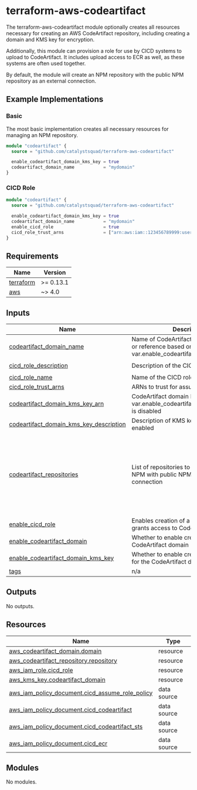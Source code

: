 # terraform-aws-codeartifact

The terraform-aws-codeartifact module optionally creates all resources
necessary for creating an AWS CodeArtifact repository, including creating a
domain and KMS key for encryption.

Additionally, this module can provision a role for use by CICD systems to
upload to CodeArtifact. It includes upload access to ECR as well, as these
systems are often used together.

By default, the module will create an NPM repository with the public NPM
repository as an external connection.


## Example Implementations

### Basic

The most basic implementation creates all necessary resources for managing an
NPM repository.
```terraform
module "codeartifact" {
  source = "github.com/catalystsquad/terraform-aws-codeartifact"

  enable_codeartifact_domain_kms_key = true
  codeartifact_domain_name           = "mydomain"
}
```

### CICD Role

```terraform
module "codeartifact" {
  source = "github.com/catalystsquad/terraform-aws-codeartifact"

  enable_codeartifact_domain_kms_key = true
  codeartifact_domain_name           = "mydomain"
  enable_cicd_role                   = true
  cicd_role_trust_arns               = ["arn:aws:iam::123456789999:user/my-cicd-user"]
}

```

<!-- BEGIN_TF_DOCS -->
## Requirements

| Name | Version |
|------|---------|
| <a name="requirement_terraform"></a> [terraform](#requirement\_terraform) | >= 0.13.1 |
| <a name="requirement_aws"></a> [aws](#requirement\_aws) | ~> 4.0 |

## Inputs

| Name | Description | Type | Default | Required |
|------|-------------|------|---------|:--------:|
| <a name="input_codeartifact_domain_name"></a> [codeartifact\_domain\_name](#input\_codeartifact\_domain\_name) | Name of CodeArtifact domain to create or reference based on var.enable\_codeartifact\_domain | `string` | n/a | yes |
| <a name="input_cicd_role_description"></a> [cicd\_role\_description](#input\_cicd\_role\_description) | Description of the CICD role to create | `string` | `"Role assumed by CICD pipelines"` | no |
| <a name="input_cicd_role_name"></a> [cicd\_role\_name](#input\_cicd\_role\_name) | Name of the CICD role to create | `string` | `"cicd"` | no |
| <a name="input_cicd_role_trust_arns"></a> [cicd\_role\_trust\_arns](#input\_cicd\_role\_trust\_arns) | ARNs to trust for assume role | `list(string)` | `[]` | no |
| <a name="input_codeartifact_domain_kms_key_arn"></a> [codeartifact\_domain\_kms\_key\_arn](#input\_codeartifact\_domain\_kms\_key\_arn) | CodeArtifact domain KMS key to use if var.enable\_codeartifact\_domain\_kms\_key is disabled | `string` | `null` | no |
| <a name="input_codeartifact_domain_kms_key_description"></a> [codeartifact\_domain\_kms\_key\_description](#input\_codeartifact\_domain\_kms\_key\_description) | Description of KMS key to create if enabled | `string` | `""` | no |
| <a name="input_codeartifact_repositories"></a> [codeartifact\_repositories](#input\_codeartifact\_repositories) | List of repositories to create. Defaults to NPM with public NPM external connection | <pre>list(object({<br>    name        = string<br>    description = string<br>    external_connections = list(object({<br>      external_connection_name = string<br>    }))<br>  }))</pre> | <pre>[<br>  {<br>    "description": "NPM repository",<br>    "external_connections": [<br>      {<br>        "external_connection_name": "public:npmjs"<br>      }<br>    ],<br>    "name": "npm"<br>  }<br>]</pre> | no |
| <a name="input_enable_cicd_role"></a> [enable\_cicd\_role](#input\_enable\_cicd\_role) | Enables creation of a CICD role which grants access to Code Artifact and ECR | `bool` | `false` | no |
| <a name="input_enable_codeartifact_domain"></a> [enable\_codeartifact\_domain](#input\_enable\_codeartifact\_domain) | Whether to enable creation of a CodeArtifact domain | `bool` | `true` | no |
| <a name="input_enable_codeartifact_domain_kms_key"></a> [enable\_codeartifact\_domain\_kms\_key](#input\_enable\_codeartifact\_domain\_kms\_key) | Whether to enable creation of a KMS key for the CodeArtifact domain | `bool` | `false` | no |
| <a name="input_tags"></a> [tags](#input\_tags) | n/a | `map(string)` | `{}` | no |

## Outputs

No outputs.

## Resources

| Name | Type |
|------|------|
| [aws_codeartifact_domain.domain](https://registry.terraform.io/providers/hashicorp/aws/latest/docs/resources/codeartifact_domain) | resource |
| [aws_codeartifact_repository.repository](https://registry.terraform.io/providers/hashicorp/aws/latest/docs/resources/codeartifact_repository) | resource |
| [aws_iam_role.cicd_role](https://registry.terraform.io/providers/hashicorp/aws/latest/docs/resources/iam_role) | resource |
| [aws_kms_key.codeartifact_domain](https://registry.terraform.io/providers/hashicorp/aws/latest/docs/resources/kms_key) | resource |
| [aws_iam_policy_document.cicd_assume_role_policy](https://registry.terraform.io/providers/hashicorp/aws/latest/docs/data-sources/iam_policy_document) | data source |
| [aws_iam_policy_document.cicd_codeartifact](https://registry.terraform.io/providers/hashicorp/aws/latest/docs/data-sources/iam_policy_document) | data source |
| [aws_iam_policy_document.cicd_codeartifact_sts](https://registry.terraform.io/providers/hashicorp/aws/latest/docs/data-sources/iam_policy_document) | data source |
| [aws_iam_policy_document.cicd_ecr](https://registry.terraform.io/providers/hashicorp/aws/latest/docs/data-sources/iam_policy_document) | data source |

## Modules

No modules.
<!-- END_TF_DOCS -->
